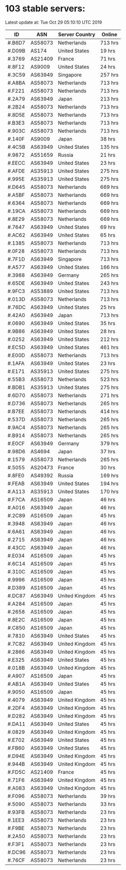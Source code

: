 # 103 stable servers:

Latest update at: Tue Oct 29 05:10:10 UTC 2019

| ID | ASN | Server Country | Online |
| -- | --- | -------------- | ------ |
| #.B6D7 | AS58073 | Netherlands | 713 hrs |
| #.D09B | AS174 | United States | 19 hrs |
| #.3769 | AS21409 | France | 71 hrs |
| #.8F12 | AS9009 | United States | 24 hrs |
| #.3C59 | AS63949 | Singapore | 257 hrs |
| #.A8BA | AS58073 | Netherlands | 713 hrs |
| #.F221 | AS58073 | Netherlands | 713 hrs |
| #.2A79 | AS63949 | Japan | 213 hrs |
| #.2B24 | AS58073 | Netherlands | 713 hrs |
| #.8D5E | AS58073 | Netherlands | 713 hrs |
| #.B3E3 | AS58073 | Netherlands | 713 hrs |
| #.903C | AS58073 | Netherlands | 713 hrs |
| #.140F | AS9009 | Japan | 38 hrs |
| #.4C5B | AS63949 | United States | 135 hrs |
| #.9872 | AS51659 | Russia | 21 hrs |
| #.EECC | AS63949 | United States | 23 hrs |
| #.AFDE | AS35913 | United States | 275 hrs |
| #.995E | AS35913 | United States | 275 hrs |
| #.D645 | AS58073 | Netherlands | 669 hrs |
| #.A5BF | AS58073 | Netherlands | 669 hrs |
| #.6364 | AS58073 | Netherlands | 669 hrs |
| #.19CA | AS58073 | Netherlands | 669 hrs |
| #.8E29 | AS58073 | Netherlands | 669 hrs |
| #.7647 | AS63949 | United States | 69 hrs |
| #.AC62 | AS63949 | United States | 65 hrs |
| #.1385 | AS58073 | Netherlands | 713 hrs |
| #.0F28 | AS58073 | Netherlands | 713 hrs |
| #.7F1D | AS63949 | Singapore | 713 hrs |
| #.A577 | AS63949 | United States | 166 hrs |
| #.3988 | AS63949 | Germany | 265 hrs |
| #.65DE | AS63949 | United States | 243 hrs |
| #.9FC3 | AS53889 | United States | 713 hrs |
| #.013D | AS58073 | Netherlands | 713 hrs |
| #.76DC | AS63949 | United States | 25 hrs |
| #.42A0 | AS63949 | Japan | 713 hrs |
| #.0690 | AS63949 | United States | 35 hrs |
| #.9B86 | AS63949 | United States | 28 hrs |
| #.0252 | AS63949 | United States | 212 hrs |
| #.EC5D | AS63949 | United States | 461 hrs |
| #.E00D | AS58073 | Netherlands | 713 hrs |
| #.1AFA | AS63949 | United States | 23 hrs |
| #.E171 | AS35913 | United States | 275 hrs |
| #.55B3 | AS58073 | Netherlands | 523 hrs |
| #.BDB1 | AS35913 | United States | 275 hrs |
| #.6D70 | AS58073 | Netherlands | 271 hrs |
| #.D736 | AS58073 | Netherlands | 265 hrs |
| #.B7EE | AS58073 | Netherlands | 414 hrs |
| #.537D | AS58073 | Netherlands | 265 hrs |
| #.9AC4 | AS58073 | Netherlands | 265 hrs |
| #.B914 | AS58073 | Netherlands | 265 hrs |
| #.E0CF | AS63949 | Germany | 379 hrs |
| #.98D6 | AS4694 | Japan | 37 hrs |
| #.1579 | AS58073 | Netherlands | 265 hrs |
| #.5055 | AS20473 | France | 30 hrs |
| #.8FE0 | AS49392 | Russia | 169 hrs |
| #.FEAB | AS63949 | United States | 194 hrs |
| #.A113 | AS35913 | United States | 170 hrs |
| #.F7CA | AS16509 | Japan | 46 hrs |
| #.A016 | AS63949 | Japan | 46 hrs |
| #.2C89 | AS16509 | Japan | 45 hrs |
| #.3948 | AS63949 | Japan | 46 hrs |
| #.6A61 | AS63949 | Japan | 46 hrs |
| #.2715 | AS63949 | Japan | 46 hrs |
| #.43CC | AS63949 | Japan | 46 hrs |
| #.E034 | AS16509 | Japan | 45 hrs |
| #.6C14 | AS16509 | Japan | 45 hrs |
| #.310C | AS16509 | Japan | 45 hrs |
| #.9996 | AS16509 | Japan | 45 hrs |
| #.D389 | AS16509 | Japan | 45 hrs |
| #.DC87 | AS63949 | United Kingdom | 45 hrs |
| #.A284 | AS16509 | Japan | 45 hrs |
| #.2658 | AS16509 | Japan | 45 hrs |
| #.8E2C | AS16509 | Japan | 45 hrs |
| #.C850 | AS16509 | Japan | 45 hrs |
| #.7810 | AS63949 | United States | 45 hrs |
| #.7C82 | AS63949 | United Kingdom | 45 hrs |
| #.2866 | AS63949 | United Kingdom | 45 hrs |
| #.E325 | AS63949 | United States | 45 hrs |
| #.018B | AS63949 | United Kingdom | 45 hrs |
| #.A907 | AS16509 | Japan | 45 hrs |
| #.AB1A | AS63949 | United States | 45 hrs |
| #.9050 | AS16509 | Japan | 45 hrs |
| #.4079 | AS63949 | United Kingdom | 45 hrs |
| #.2DF4 | AS63949 | United Kingdom | 45 hrs |
| #.D282 | AS63949 | United Kingdom | 45 hrs |
| #.DA11 | AS63949 | United States | 45 hrs |
| #.0829 | AS63949 | United Kingdom | 45 hrs |
| #.E702 | AS63949 | United States | 45 hrs |
| #.FB60 | AS63949 | United States | 45 hrs |
| #.D94E | AS63949 | United Kingdom | 45 hrs |
| #.944B | AS63949 | United Kingdom | 45 hrs |
| #.FD5C | AS21409 | France | 45 hrs |
| #.71F6 | AS63949 | United Kingdom | 45 hrs |
| #.A083 | AS63949 | United Kingdom | 45 hrs |
| #.F096 | AS58073 | Netherlands | 39 hrs |
| #.5090 | AS58073 | Netherlands | 33 hrs |
| #.93FB | AS58073 | Netherlands | 23 hrs |
| #.1EE3 | AS58073 | Netherlands | 23 hrs |
| #.F9BE | AS58073 | Netherlands | 23 hrs |
| #.2A50 | AS58073 | Netherlands | 23 hrs |
| #.F3F1 | AS58073 | Netherlands | 23 hrs |
| #.DC96 | AS58073 | Netherlands | 23 hrs |
| #.76CF | AS58073 | Netherlands | 23 hrs |

